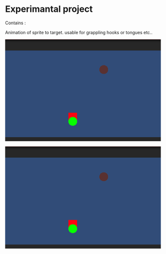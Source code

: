 # Experimantal project

Contains :

Animation of sprite to target. usable for grappling hooks or tongues etc..

![Tongue Move](demo/tongueMove.gif)

![Tongue Scale](demo/tongueScale.gif)